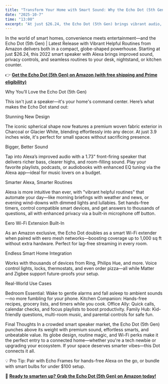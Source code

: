 ```yaml
---
title: "Transform Your Home with Smart Sound: Why the Echo Dot (5th Gen) Is a Must-Have"
date: "2025-10-7"
time: "13:00"
excerpt: "At just $26.24, the Echo Dot (5th Gen) brings vibrant audio, Alexa routines, and Wi-Fi extension to any room. This sleek smart speaker is your budget-friendly key to music, smart home control, and more."
---
```


In the world of smart homes, convenience meets entertainment—and the Echo Dot (5th Gen) | Latest Release with Vibrant Helpful Routines from Amazon delivers both in a compact, globe-shaped powerhouse. Starting at just $26.24, this 2022 smart speaker with Alexa brings improved sound, privacy controls, and seamless routines to your desk, nightstand, or kitchen counter.

👉 **[Get the Echo Dot (5th Gen) on Amazon (with free shipping and Prime eligibility)](https://amzn.to/46HNjm4)**

Why You’ll Love the Echo Dot (5th Gen)

This isn't just a speaker—it's your home's command center. Here’s what makes the Echo Dot stand out:

Stunning New Design

The iconic spherical shape now features a premium woven fabric exterior in Charcoal or Glacier White, blending effortlessly into any decor. At just 3.9 inches wide, it's perfect for small spaces without sacrificing presence.

Bigger, Better Sound

Tap into Alexa’s improved audio with a 1.73" front-firing speaker that delivers richer bass, clearer highs, and room-filling sound. Play your favorite playlists, podcasts, or audiobooks with enhanced EQ tuning via the Alexa app—ideal for music lovers on a budget.

Smarter Alexa, Smarter Routines

Alexa is more intuitive than ever, with "vibrant helpful routines" that automate your day—like morning briefings with weather and news, or evening wind-downs with dimmed lights and lullabies. Set hands-free timers, control compatible smart devices, and get answers to thousands of questions, all with enhanced privacy via a built-in microphone off button.

Eero Wi-Fi Extension Built-In

As an Amazon exclusive, the Echo Dot doubles as a smart Wi-Fi extender when paired with eero mesh networks—boosting coverage up to 1,000 sq ft without extra hardware. Perfect for lag-free streaming in every room.

Endless Smart Home Integration

Works with thousands of devices from Ring, Philips Hue, and more. Voice control lights, locks, thermostats, and even order pizza—all while Matter and Zigbee support future-proofs your setup.

Real-World Use Cases

Bedroom Essential: Wake to gentle alarms and fall asleep to ambient sounds—no more fumbling for your phone.
Kitchen Companion: Hands-free recipes, grocery lists, and timers while you cook.
Office Ally: Quick calls, calendar checks, and focus playlists to boost productivity.
Family Hub: Kid-friendly questions, multi-room music, and parental controls for safe fun.

Final Thoughts
In a crowded smart speaker market, the Echo Dot (5th Gen) punches above its weight with premium sound, effortless smarts, and unbeatable value. Its globe design, routine magic, and Wi-Fi perks make it the perfect entry to a connected home—whether you're a tech newbie or upgrading your ecosystem.
If your space deserves smarter vibes—this Dot connects it all.

💡 Pro Tip: Pair with Echo Frames for hands-free Alexa on the go, or bundle with smart bulbs for under $100 setup.

🛒 **[Ready to smarten up? Grab the Echo Dot (5th Gen) on Amazon today!](https://amzn.to/46HNjm4)**